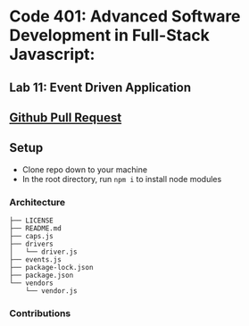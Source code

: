 # Code 401: Advanced Software Development in Full-Stack Javascript: 

## Lab 11: Event Driven Application

## [Github Pull Request](https://github.com/nickibaldwin/caps/pull/2)

## Setup

- Clone repo down to your machine
- In the root directory, run `npm i` to install node modules

### Architecture

```git
├── LICENSE
├── README.md
├── caps.js
├── drivers
│   └── driver.js
├── events.js
├── package-lock.json
├── package.json
└── vendors
    └── vendor.js
```

### Contributions

